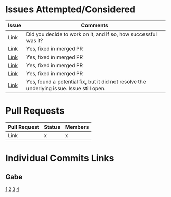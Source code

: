 # Issues Attempted/Considered

| Issue   | Comments |
|---------| ---------|
| Link 	  | Did you decide to work on it, and if so, how successful was it? |
| [Link](https://github.com/photonstorm/phaser3-examples/issues/124) | Yes, fixed in merged PR |
| [Link](https://github.com/photonstorm/phaser3-examples/issues/49) | Yes, fixed in merged PR |
| [Link](https://github.com/photonstorm/phaser3-examples/issues/81) | Yes, fixed in merged PR |
| [Link](https://github.com/photonstorm/phaser3-examples/issues/83) | Yes, fixed in merged PR |
| [Link](https://github.com/photonstorm/phaser3-examples/issues/22) | Yes, found a potential fix, but it did not resolve the underlying issue. Issue still open. |

# Pull Requests

| Pull Request   | Status | Members |
| ---------------| -------| --------|
| Link           | x      | x

# Individual Commits Links

## Gabe
[1](https://github.com/nyu-ossd-s18/phaser3-examples/commit/b784b674e4d1d962e614ec7a68aa44723e86882d)
[2](https://github.com/nyu-ossd-s18/phaser3-examples/commit/926d2eae79bcced1f90bcd206ecbe07566f84e51)
[3](https://github.com/nyu-ossd-s18/phaser3-examples/commit/26dcd0bacd938949f08aea81f033dd57cc53a4bb)
[4](https://github.com/nyu-ossd-s18/phaser3-examples/commit/1237e2d3002c8c94b03731e9f746a5f4e6ea53f0)
